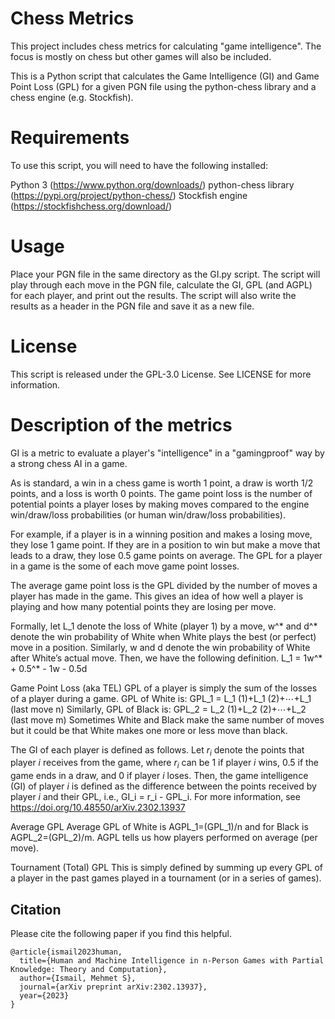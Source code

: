 # Chess Metrics

This project includes chess metrics for calculating "game intelligence". The focus is mostly on chess but other games will also be included.

This is a Python script that calculates the Game Intelligence (GI) and Game Point Loss (GPL) for a given PGN file using the python-chess library and a chess engine (e.g. Stockfish).

# Requirements
To use this script, you will need to have the following installed:

Python 3 (https://www.python.org/downloads/)
python-chess library (https://pypi.org/project/python-chess/)
Stockfish engine (https://stockfishchess.org/download/)

# Usage

Place your PGN file in the same directory as the GI.py script.
The script will play through each move in the PGN file, calculate the GI, GPL (and AGPL) for each player, and print out the results.
The script will also write the results as a header in the PGN file and save it as a new file.

# License
This script is released under the GPL-3.0 License. See LICENSE for more information.

# Description of the metrics
GI is a metric to evaluate a player's "intelligence" in a "gamingproof" way by a strong chess AI in a game. 

As is standard, a win in a chess game is worth 1 point, a draw is worth 1/2 points, and a loss is worth 0 points. The game point loss is the number of potential points a player loses by making moves compared to the engine win/draw/loss probabilities (or human win/draw/loss probabilities).

For example, if a player is in a winning position and makes a losing move, they lose 1 game point. If they are in a position to win but make a move that leads to a draw, they lose 0.5 game points on average. The GPL for a player in a game is the some of each move game point losses.

The average game point loss is the GPL divided by the number of moves a player has made in the game. This gives an idea of how well a player is playing and how many potential points they are losing per move.

Formally, let L_1 denote the loss of White (player 1) by a move, w^* and d^* denote the win probability of White when White plays the best (or perfect) move in a position. Similarly, w and d denote the win probability of White after White’s actual move. Then, we have the following definition.
L_1   = 1w^* + 0.5^* - 1w - 0.5d

Game Point Loss (aka TEL)
GPL of a player is simply the sum of the losses of a player during a game. GPL of White is:
GPL_1  = L_1 (1)+L_1 (2)+⋯+L_1 (last move n)
Similarly, GPL of Black is: 
GPL_2  = L_2 (1)+L_2 (2)+⋯+L_2 (last move m)
Sometimes White and Black make the same number of moves but it could be that White makes one more or less move than black. 

The GI of each player is defined as follows. Let $r_i$ denote the points that player $i$ receives from the game, where $r_i$ can be 1 if player $i$ wins, 0.5 if the game ends in a draw, and 0 if player $i$ loses. Then, the game intelligence (GI) of player $i$ is defined as the difference between the points received by player $i$ and their GPL, i.e., GI_i = r_i - GPL_i. For more information, see https://doi.org/10.48550/arXiv.2302.13937

Average GPL
Average GPL of White is AGPL_1=(GPL_1)/n and for Black is AGPL_2=(GPL_2)/m.
AGPL tells us how players performed on average (per move). 


Tournament (Total) GPL
This is simply defined by summing up every GPL of a player in the past games played in a tournament (or in a series of games).

## Citation
Please cite the following paper if you find this helpful.
```
@article{ismail2023human,
  title={Human and Machine Intelligence in n-Person Games with Partial Knowledge: Theory and Computation},
  author={Ismail, Mehmet S},
  journal={arXiv preprint arXiv:2302.13937},
  year={2023}
}
```

